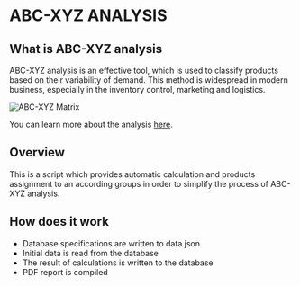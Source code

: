 # ABC-XYZ ANALYSIS

## What is ABC-XYZ analysis

ABC-XYZ analysis is an effective tool, which is used to classify products based on their variability of demand. This method is widespread in modern business, especially in the inventory control, marketing and logistics. 

![](https://ft7q323msjfk2hgf49jihjgw-wpengine.netdna-ssl.com/wp-content/uploads/2020/02/xyz-analysis-model.png "ABC-XYZ Matrix")

You can learn more about the analysis [here](https://abcsupplychain.com/en/abc-xyz-analyse/ "ABC XYZ Analyse to Optimize your Inventory").


## Overview

This is a script which provides automatic calculation and products assignment to an according groups in order to simplify the process of ABC-XYZ analysis.


## How does it work

- Database specifications are written to data.json
- Initial data is read from the database
- The result of calculations is written to the database
- PDF report is compiled
